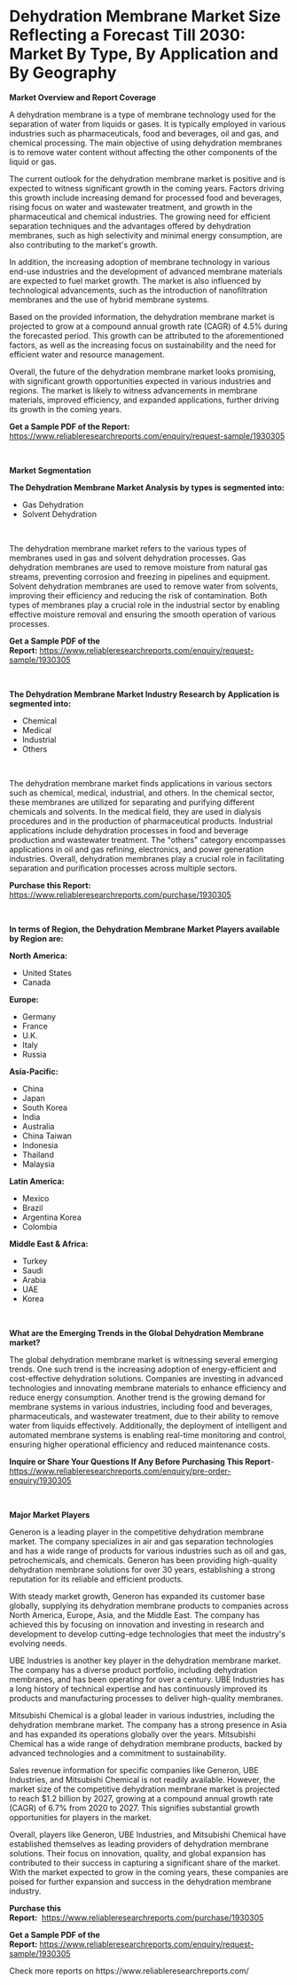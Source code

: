 <p><h1>Dehydration Membrane Market Size Reflecting a Forecast Till 2030: Market By Type, By Application and By Geography</h1></p><p><strong>Market Overview and Report Coverage</strong></p>
<p><p>A dehydration membrane is a type of membrane technology used for the separation of water from liquids or gases. It is typically employed in various industries such as pharmaceuticals, food and beverages, oil and gas, and chemical processing. The main objective of using dehydration membranes is to remove water content without affecting the other components of the liquid or gas.</p><p>The current outlook for the dehydration membrane market is positive and is expected to witness significant growth in the coming years. Factors driving this growth include increasing demand for processed food and beverages, rising focus on water and wastewater treatment, and growth in the pharmaceutical and chemical industries. The growing need for efficient separation techniques and the advantages offered by dehydration membranes, such as high selectivity and minimal energy consumption, are also contributing to the market's growth.</p><p>In addition, the increasing adoption of membrane technology in various end-use industries and the development of advanced membrane materials are expected to fuel market growth. The market is also influenced by technological advancements, such as the introduction of nanofiltration membranes and the use of hybrid membrane systems.</p><p>Based on the provided information, the dehydration membrane market is projected to grow at a compound annual growth rate (CAGR) of 4.5% during the forecasted period. This growth can be attributed to the aforementioned factors, as well as the increasing focus on sustainability and the need for efficient water and resource management.</p><p>Overall, the future of the dehydration membrane market looks promising, with significant growth opportunities expected in various industries and regions. The market is likely to witness advancements in membrane materials, improved efficiency, and expanded applications, further driving its growth in the coming years.</p></p>
<p><strong>Get a Sample PDF of the Report:</strong> <a href="https://www.reliableresearchreports.com/enquiry/request-sample/1930305">https://www.reliableresearchreports.com/enquiry/request-sample/1930305</a></p>
<p>&nbsp;</p>
<p><strong>Market Segmentation</strong></p>
<p><strong>The Dehydration Membrane Market Analysis by types is segmented into:</strong></p>
<p><ul><li>Gas Dehydration</li><li>Solvent Dehydration</li></ul></p>
<p>&nbsp;</p>
<p><p>The dehydration membrane market refers to the various types of membranes used in gas and solvent dehydration processes. Gas dehydration membranes are used to remove moisture from natural gas streams, preventing corrosion and freezing in pipelines and equipment. Solvent dehydration membranes are used to remove water from solvents, improving their efficiency and reducing the risk of contamination. Both types of membranes play a crucial role in the industrial sector by enabling effective moisture removal and ensuring the smooth operation of various processes.</p></p>
<p><strong>Get a Sample PDF of the Report:</strong>&nbsp;<a href="https://www.reliableresearchreports.com/enquiry/request-sample/1930305">https://www.reliableresearchreports.com/enquiry/request-sample/1930305</a></p>
<p>&nbsp;</p>
<p><strong>The Dehydration Membrane Market Industry Research by Application is segmented into:</strong></p>
<p><ul><li>Chemical</li><li>Medical</li><li>Industrial</li><li>Others</li></ul></p>
<p>&nbsp;</p>
<p><p>The dehydration membrane market finds applications in various sectors such as chemical, medical, industrial, and others. In the chemical sector, these membranes are utilized for separating and purifying different chemicals and solvents. In the medical field, they are used in dialysis procedures and in the production of pharmaceutical products. Industrial applications include dehydration processes in food and beverage production and wastewater treatment. The "others" category encompasses applications in oil and gas refining, electronics, and power generation industries. Overall, dehydration membranes play a crucial role in facilitating separation and purification processes across multiple sectors.</p></p>
<p><strong>Purchase this Report:</strong>&nbsp; <a href="https://www.reliableresearchreports.com/purchase/1930305">https://www.reliableresearchreports.com/purchase/1930305</a></p>
<p>&nbsp;</p>
<p><strong>In terms of Region, the Dehydration Membrane Market Players available by Region are:</strong></p>
<p>
    <p> <strong> North America: </strong>
        <ul>
            <li>United States</li>
            <li>Canada</li>
        </ul>
        </p> 
    <p> <strong> Europe: </strong>
        <ul>
            <li>Germany</li>
            <li>France</li>
            <li>U.K.</li>
            <li>Italy</li>
            <li>Russia</li>
        </ul>
        </p> 
    <p> <strong> Asia-Pacific: </strong>
        <ul>
            <li>China</li>
            <li>Japan</li>
            <li>South Korea</li>
            <li>India</li>
            <li>Australia</li>
            <li>China Taiwan</li>
            <li>Indonesia</li>
            <li>Thailand</li>
            <li>Malaysia</li>
        </ul>
        </p> 
    <p> <strong> Latin America: </strong>
        <ul>
            <li>Mexico</li>
            <li>Brazil</li>
            <li>Argentina Korea</li>
            <li>Colombia</li>
        </ul>
        </p> 
    <p> <strong> Middle East & Africa: </strong>
        <ul>
            <li>Turkey</li>
            <li>Saudi</li>
            <li>Arabia</li>
            <li>UAE</li>
            <li>Korea</li>
        </ul>
    </p>
    </p>
<p>&nbsp;</p>
<p><strong>What are the Emerging Trends in the Global Dehydration Membrane market?</strong></p>
<p><p>The global dehydration membrane market is witnessing several emerging trends. One such trend is the increasing adoption of energy-efficient and cost-effective dehydration solutions. Companies are investing in advanced technologies and innovating membrane materials to enhance efficiency and reduce energy consumption. Another trend is the growing demand for membrane systems in various industries, including food and beverages, pharmaceuticals, and wastewater treatment, due to their ability to remove water from liquids effectively. Additionally, the deployment of intelligent and automated membrane systems is enabling real-time monitoring and control, ensuring higher operational efficiency and reduced maintenance costs.</p></p>
<p><strong>Inquire or Share Your Questions If Any Before Purchasing This Report</strong>- <a href="https://www.reliableresearchreports.com/enquiry/pre-order-enquiry/1930305">https://www.reliableresearchreports.com/enquiry/pre-order-enquiry/1930305</a></p>
<p>&nbsp;</p>
<p><strong>Major Market Players</strong></p>
<p><p>Generon is a leading player in the competitive dehydration membrane market. The company specializes in air and gas separation technologies and has a wide range of products for various industries such as oil and gas, petrochemicals, and chemicals. Generon has been providing high-quality dehydration membrane solutions for over 30 years, establishing a strong reputation for its reliable and efficient products.</p><p>With steady market growth, Generon has expanded its customer base globally, supplying its dehydration membrane products to companies across North America, Europe, Asia, and the Middle East. The company has achieved this by focusing on innovation and investing in research and development to develop cutting-edge technologies that meet the industry's evolving needs.</p><p>UBE Industries is another key player in the dehydration membrane market. The company has a diverse product portfolio, including dehydration membranes, and has been operating for over a century. UBE Industries has a long history of technical expertise and has continuously improved its products and manufacturing processes to deliver high-quality membranes.</p><p>Mitsubishi Chemical is a global leader in various industries, including the dehydration membrane market. The company has a strong presence in Asia and has expanded its operations globally over the years. Mitsubishi Chemical has a wide range of dehydration membrane products, backed by advanced technologies and a commitment to sustainability.</p><p>Sales revenue information for specific companies like Generon, UBE Industries, and Mitsubishi Chemical is not readily available. However, the market size of the competitive dehydration membrane market is projected to reach $1.2 billion by 2027, growing at a compound annual growth rate (CAGR) of 6.7% from 2020 to 2027. This signifies substantial growth opportunities for players in the market.</p><p>Overall, players like Generon, UBE Industries, and Mitsubishi Chemical have established themselves as leading providers of dehydration membrane solutions. Their focus on innovation, quality, and global expansion has contributed to their success in capturing a significant share of the market. With the market expected to grow in the coming years, these companies are poised for further expansion and success in the dehydration membrane industry.</p></p>
<p><strong>Purchase this Report:</strong>&nbsp;&nbsp;<a href="https://www.reliableresearchreports.com/purchase/1930305">https://www.reliableresearchreports.com/purchase/1930305</a></p>
<p></p>
<p><strong>Get a Sample PDF of the Report:</strong>&nbsp;<a href="https://www.reliableresearchreports.com/enquiry/request-sample/1930305">https://www.reliableresearchreports.com/enquiry/request-sample/1930305</a></p>
<p>Check more reports on https://www.reliableresearchreports.com/</p>